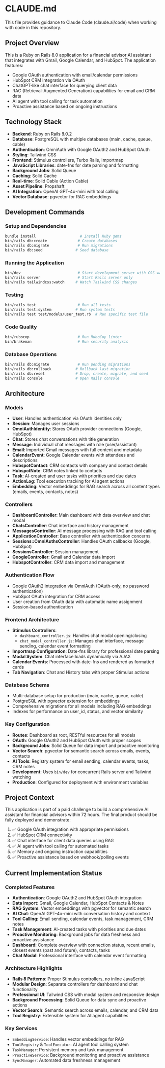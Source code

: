 # CLAUDE.md

This file provides guidance to Claude Code (claude.ai/code) when working with code in this repository.

## Project Overview

This is a Ruby on Rails 8.0 application for a financial advisor AI assistant that integrates with Gmail, Google Calendar, and HubSpot. The application features:

- Google OAuth authentication with email/calendar permissions
- HubSpot CRM integration via OAuth
- ChatGPT-like chat interface for querying client data
- RAG (Retrieval-Augmented Generation) capabilities for email and CRM data
- AI agent with tool calling for task automation
- Proactive assistance based on ongoing instructions

## Technology Stack

- **Backend**: Ruby on Rails 8.0.2
- **Database**: PostgreSQL with multiple databases (main, cache, queue, cable)
- **Authentication**: OmniAuth with Google OAuth2 and HubSpot OAuth
- **Styling**: Tailwind CSS
- **Frontend**: Stimulus controllers, Turbo Rails, Importmap
- **JavaScript Libraries**: date-fns for date parsing and formatting
- **Background Jobs**: Solid Queue
- **Caching**: Solid Cache
- **Real-time**: Solid Cable (Action Cable)
- **Asset Pipeline**: Propshaft
- **AI Integration**: OpenAI GPT-4o-mini with tool calling
- **Vector Database**: pgvector for RAG embeddings

## Development Commands

### Setup and Dependencies
```bash
bundle install                    # Install Ruby gems
bin/rails db:create              # Create databases
bin/rails db:migrate             # Run migrations
bin/rails db:seed               # Seed database
```

### Running the Application
```bash
bin/dev                          # Start development server with CSS watching
bin/rails server                 # Start Rails server only
bin/rails tailwindcss:watch     # Watch Tailwind CSS changes
```

### Testing
```bash
bin/rails test                   # Run all tests
bin/rails test:system           # Run system tests
bin/rails test test/models/user_test.rb  # Run specific test file
```

### Code Quality
```bash
bin/rubocop                      # Run RuboCop linter
bin/brakeman                     # Run security analysis
```

### Database Operations
```bash
bin/rails db:migrate             # Run pending migrations
bin/rails db:rollback           # Rollback last migration
bin/rails db:reset              # Drop, create, migrate, and seed
bin/rails console               # Open Rails console
```

## Architecture

### Models
- **User**: Handles authentication via OAuth identities only
- **Session**: Manages user sessions
- **OmniAuthIdentity**: Stores OAuth provider connections (Google, HubSpot)
- **Chat**: Stores chat conversations with title generation
- **Message**: Individual chat messages with role (user/assistant)
- **Email**: Imported Gmail messages with full content and metadata
- **CalendarEvent**: Google Calendar events with attendees and descriptions
- **HubspotContact**: CRM contacts with company and contact details
- **HubspotNote**: CRM notes linked to contacts
- **Task**: AI-created and user tasks with priorities and due dates
- **ActionLog**: Tool execution tracking for AI agent actions
- **Embedding**: Vector embeddings for RAG search across all content types (emails, events, contacts, notes)

### Controllers
- **DashboardController**: Main dashboard with data overview and chat modal
- **ChatsController**: Chat interface and history management
- **MessagesController**: AI message processing with RAG and tool calling
- **ApplicationController**: Base controller with authentication concerns
- **Sessions::OmniAuthsController**: Handles OAuth callbacks (Google, HubSpot)
- **SessionsController**: Session management
- **GoogleController**: Gmail and Calendar data import
- **HubspotController**: CRM data import and management

### Authentication Flow
- Google OAuth2 integration via OmniAuth (OAuth-only, no password authentication)
- HubSpot OAuth integration for CRM access
- User creation from OAuth data with automatic name assignment
- Session-based authentication

### Frontend Architecture
- **Stimulus Controllers**: 
  - `dashboard_controller.js`: Handles chat modal opening/closing
  - `chat_modal_controller.js`: Manages chat interface, message sending, calendar event formatting
- **Importmap Configuration**: Date-fns library for professional date parsing
- **Modal System**: Chat interface loads dynamically via AJAX
- **Calendar Events**: Processed with date-fns and rendered as formatted cards
- **Tab Navigation**: Chat and History tabs with proper Stimulus actions

### Database Schema
- Multi-database setup for production (main, cache, queue, cable)
- PostgreSQL with pgvector extension for embeddings
- Comprehensive migrations for all models including RAG embeddings
- Indexes for performance on user_id, status, and vector similarity

### Key Configuration
- **Routes**: Dashboard as root, RESTful resources for all models
- **OAuth**: Google OAuth2 and HubSpot OAuth with proper scopes
- **Background Jobs**: Solid Queue for data import and proactive monitoring
- **Vector Search**: pgvector for semantic search across emails, events, contacts
- **AI Tools**: Registry system for email sending, calendar events, tasks, CRM notes
- **Development**: Uses `bin/dev` for concurrent Rails server and Tailwind watching
- **Production**: Configured for deployment with environment variables

## Project Context

This application is part of a paid challenge to build a comprehensive AI assistant for financial advisors within 72 hours. The final product should be fully deployed and demonstrate:

1. ✅ Google OAuth integration with appropriate permissions
2. ✅ HubSpot CRM connectivity  
3. ✅ Chat interface for client data queries using RAG
4. ✅ AI agent with tool calling for automated tasks
5. ✅ Memory and ongoing instruction capabilities
6. ✅ Proactive assistance based on webhook/polling events

## Current Implementation Status

### Completed Features
- **Authentication**: Google OAuth2 and HubSpot OAuth integration
- **Data Import**: Gmail, Google Calendar, HubSpot Contacts & Notes
- **RAG System**: Vector embeddings with pgvector for semantic search
- **AI Chat**: OpenAI GPT-4o-mini with conversation history and context
- **Tool Calling**: Email sending, calendar events, task management, CRM notes
- **Task Management**: AI-created tasks with priorities and due dates
- **Proactive Monitoring**: Background jobs for data freshness and proactive assistance
- **Dashboard**: Complete overview with connection status, recent emails, closest events (past and future), contacts, tasks
- **Chat Modal**: Professional interface with calendar event formatting

### Architecture Highlights
- **Rails 8 Patterns**: Proper Stimulus controllers, no inline JavaScript
- **Modular Design**: Separate controllers for dashboard and chat functionality  
- **Professional UI**: Tailwind CSS with modal system and responsive design
- **Background Processing**: Solid Queue for data sync and proactive actions
- **Vector Search**: Semantic search across emails, calendar, and CRM data
- **Tool Registry**: Extensible system for AI agent capabilities

### Key Services
- `EmbeddingService`: Handles vector embeddings for RAG
- `ToolRegistry` & `ToolExecutor`: AI agent tool calling system  
- `TaskManager`: Persistent memory and task management
- `ProactiveService`: Background monitoring and proactive assistance
- `SyncManager`: Automated data freshness management